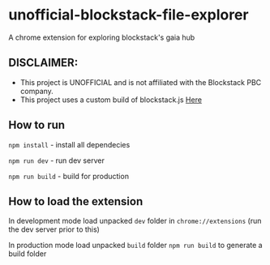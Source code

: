 # unofficial-blockstack-file-explorer

A chrome extension for exploring blockstack's gaia hub

## DISCLAIMER: 

- This project is UNOFFICIAL and is not affiliated with the Blockstack PBC company.
- This project uses a custom build of blockstack.js [Here](https://github.com/rehat101/blockstack.js)


## How to run

`npm install` - install all dependecies

`npm run dev` - run dev server

`npm run build` - build for production

## How to load the extension

In development mode load unpacked `dev` folder in `chrome://extensions` (run the dev server prior to this)

In production mode load unpacked `build` folder
`npm run build` to generate a build folder
